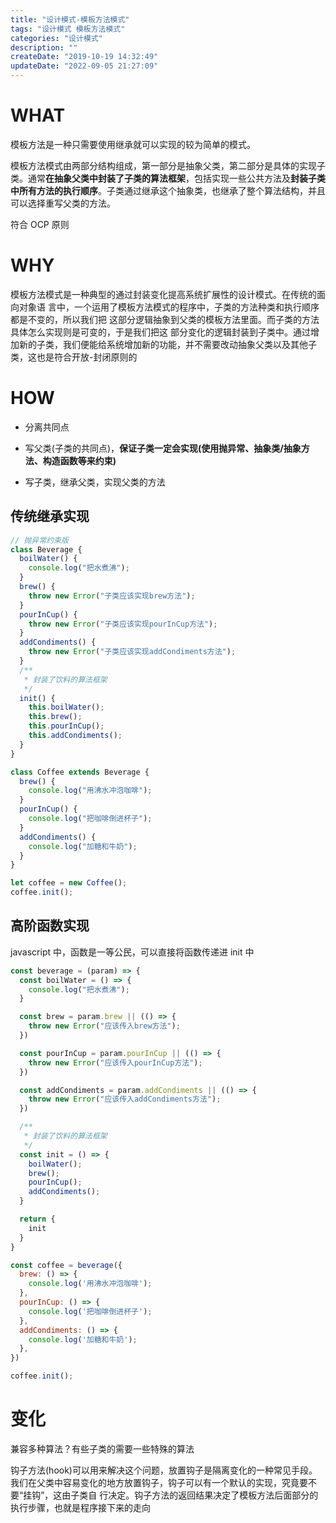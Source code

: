 ```yaml
---
title: "设计模式-模板方法模式"
tags: "设计模式 模板方法模式"
categories: "设计模式"
description: ""
createDate: "2019-10-19 14:32:49"
updateDate: "2022-09-05 21:27:09"
---
```


# WHAT

模板方法是一种只需要使用继承就可以实现的较为简单的模式。

模板方法模式由两部分结构组成，第一部分是抽象父类，第二部分是具体的实现子类。通常**在抽象父类中封装了子类的算法框架**，包括实现一些公共方法及**封装子类中所有方法的执行顺序**。子类通过继承这个抽象类，也继承了整个算法结构，并且可以选择重写父类的方法。

符合 OCP 原则

# WHY

模板方法模式是一种典型的通过封装变化提高系统扩展性的设计模式。在传统的面向对象语 言中，一个运用了模板方法模式的程序中，子类的方法种类和执行顺序都是不变的，所以我们把 这部分逻辑抽象到父类的模板方法里面。而子类的方法具体怎么实现则是可变的，于是我们把这 部分变化的逻辑封装到子类中。通过增加新的子类，我们便能给系统增加新的功能，并不需要改动抽象父类以及其他子类，这也是符合开放-封闭原则的

# HOW

- 分离共同点

- 写父类(子类的共同点)，**保证子类一定会实现(使用抛异常、抽象类/抽象方法、构造函数等来约束)**

- 写子类，继承父类，实现父类的方法

## 传统继承实现

```javascript
// 抛异常约束版
class Beverage {
  boilWater() {
    console.log("把水煮沸");
  }
  brew() {
    throw new Error("子类应该实现brew方法");
  }
  pourInCup() {
    throw new Error("子类应该实现pourInCup方法");
  }
  addCondiments() {
    throw new Error("子类应该实现addCondiments方法");
  }
  /**
   * 封装了饮料的算法框架
   */
  init() {
    this.boilWater();
    this.brew();
    this.pourInCup();
    this.addCondiments();
  }
}

class Coffee extends Beverage {
  brew() {
    console.log("用沸水冲泡咖啡");
  }
  pourInCup() {
    console.log("把咖啡倒进杯子");
  }
  addCondiments() {
    console.log("加糖和牛奶");
  }
}

let coffee = new Coffee();
coffee.init();
```

## 高阶函数实现

javascript 中，函数是一等公民，可以直接将函数传递进 init 中

```js
const beverage = (param) => {
  const boilWater = () => {
    console.log("把水煮沸");
  }

  const brew = param.brew || (() => {
    throw new Error("应该传入brew方法");
  })

  const pourInCup = param.pourInCup || (() => {
    throw new Error("应该传入pourInCup方法");
  })

  const addCondiments = param.addCondiments || (() => {
    throw new Error("应该传入addCondiments方法");
  })

  /**
   * 封装了饮料的算法框架
   */
  const init = () => {
    boilWater();
    brew();
    pourInCup();
    addCondiments();
  }

  return {
    init
  }
}

const coffee = beverage({
  brew: () => {
    console.log('用沸水冲泡咖啡');
  },
  pourInCup: () => {
    console.log('把咖啡倒进杯子');
  },
  addCondiments: () => {
    console.log('加糖和牛奶');
  },
})

coffee.init();

```

# 变化

兼容多种算法？有些子类的需要一些特殊的算法

钩子方法(hook)可以用来解决这个问题，放置钩子是隔离变化的一种常见手段。我们在父类中容易变化的地方放置钩子，钩子可以有一个默认的实现，究竟要不要“挂钩”，这由子类自 行决定。钩子方法的返回结果决定了模板方法后面部分的执行步骤，也就是程序接下来的走向
